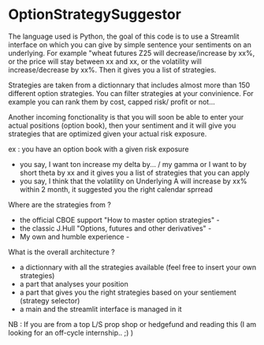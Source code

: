 # OptionStrategySuggestor
The language used is Python, the goal of this code is to use a Streamlit interface on which you can give by simple sentence your sentiments on an underlying. For example "wheat futures Z25 will decrease/increase by xx%, or the price will stay between xx and xx, or the volatility will increase/decrease by xx%. Then it gives you a list of strategies.

Strategies are taken from a dictionnary that includes almost more than 150 different option strategies. You can filter strategies at your convinience. For example you can rank them by cost, capped risk/ profit or not... 

Another incoming fonctionality is that you will soon be able to enter your actual positions (option book), then your sentiment and it will give you strategies that are optimized given your actual risk exposure. 

ex : you have an option book with a given risk exposure 
- you say, I want ton increase my delta by... / my gamma or I want to by short theta by xx and it gives you a list of strategies that you can apply
- you say, I think that the volatility on Underlying A will increase by xx% within 2 month, it suggested you the right calendar sprread

Where are the strategies from ? 
- the official CBOE support "How to master option strategies" -
- the classic J.Hull "Options, futures and other derivatives" -
- My own and humble experience -


What is the overall architecture ? 
- a dictionnary with all the strategies available (feel free to insert your own strategies)
- a part that analyses your position
- a part that gives you the right strategies based on your sentiement (strategy selector)
- a main and the streamlit interface is managed in it 

NB : If you are from a top L/S prop shop or hedgefund and reading this (I am looking for an off-cycle internship.. ;) ) 
